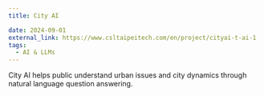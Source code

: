 ```yaml
---
title: City AI

date: 2024-09-01
external_link: https://www.csltaipeitech.com/en/project/cityai-t-ai-1
tags:
  - AI & LLMs
---
```


City AI helps public understand urban issues and city dynamics through natural language question answering.

<!--more-->
